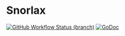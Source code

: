 # Snorlax

[![GitHub Workflow Status (branch)](https://img.shields.io/github/workflow/status/go-snorlax/snorlax/CI/master?style=flat-square)](https://github.com/go-snorlax/snorlax/actions?query=workflow%3ACI+branch%3Amaster+)
[![GoDoc](https://img.shields.io/badge/godoc-reference-5272B4.svg?style=flat-square)](https://godoc.org/github.com/go-snorlax/snorlax)

